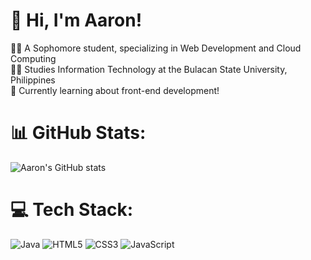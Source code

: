 <h1>👋 Hi, I'm Aaron! </h1>

👨‍💻 A Sophomore student, specializing in Web Development and Cloud Computing<br/>
👨‍🎓 Studies Information Technology at the Bulacan State University, Philippines<br/>
💭 Currently learning about front-end development!<br/>

# 📊 GitHub Stats:
![Aaron's GitHub stats](https://github-readme-stats.vercel.app/api?username=eyronjohn&show_icons=true&theme=tokyonight)

# 💻 Tech Stack:
![Java](https://img.shields.io/badge/java-%23ED8B00.svg?style=for-the-badge&logo=openjdk&logoColor=white) ![HTML5](https://img.shields.io/badge/html5-%23E34F26.svg?style=for-the-badge&logo=html5&logoColor=white) ![CSS3](https://img.shields.io/badge/css3-%231572B6.svg?style=for-the-badge&logo=css3&logoColor=white) ![JavaScript](https://img.shields.io/badge/javascript-%23323330.svg?style=for-the-badge&logo=javascript&logoColor=%23F7DF1E)

